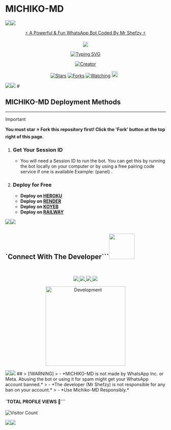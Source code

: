 # MICHIKO-MD
   <a><img src='https://i.imgur.com/LyHic3i.gif'/></a><a><img src='https://i.imgur.com/LyHic3i.gif'/></a>
<p align="center"> 
<u>⚡ A Powerful & Fun WhatsApp Bot Coded By Mr Shefzy ⚡</u>
</p>
<p align="center">
<img src="https://files.catbox.moe/nhly8o.jpg"/>       
<p align="center">
  <a href="https://git.io/typing-svg"><img src="https://readme-typing-svg.demolab.com?font=EB+Garamond&weight=800&size=28&duration=4000&pause=1000&random=false&width=435&lines=•+MICHIKO-MD+•;MULTI-DEVICE+WHATSAPP+BOT;DEVELOPED+BY+MR+SHEFZY;ALL+HAIL+LORD+SHEFZY" alt="Typing SVG" /></a>
</p> 
<p align="center">
<a href="#"><img title="Creator" src="https://img.shields.io/badge/Creator-MR_SHEFZY-blue.svg?style=for-the-badge&logo=github"></a>
</p>
<p align="center">
<a href="https://github.com/Mrshefzy/MICHIKO-MD/stargazers/"><img title="Stars" src="https://img.shields.io/github/stars/Mrshefzy/MICHIKO-MD?color=blue&style=flat-square"></a>
<a href="https://github.com/Mrshefzy/MICHIKO-MD/network/members"><img title="Forks" src="https://img.shields.io/github/forks/Mrshefzy/MICHIKO-MD?color=yellow&style=flat-square"></a>
<a href="https://github.com/Mrshefzy/MICHIKO-MD/watchers"><img title="Watching" src="https://img.shields.io/github/watchers/YOUR_GITHUB_USERNAME/MICHIKO-MD?label=Watchers&color=red&style=flat-square"></a>
<a href="https://github.com/Mrshefzy/MICHIKO-MD/graphs/commit-activity"><img height="20" src="https://img.shields.io/badge/Maintained-Yes-green.svg"></a>  
</p>
<a><img src='https://i.imgur.com/LyHic3i.gif'/></a><a><img src='https://i.imgur.com/LyHic3i.gif'/></a>
#

## MICHIKO-MD Deployment Methods
---
> [!IMPORTANT]
> **You must star ⭐ Fork this repository first! Click the 'Fork' button at the top right of this page.**

1.  ### Get Your Session ID
    *   You will need a Session ID to run the bot. You can get this by running the bot locally on your computer or by using a free pairing code service if one is available Example: (panel) .

2.  ### Deploy for Free
    *   **Deploy on [HEROKU](https://dashboard.heroku.com/new?template=https://github.com/Mrshefzy/MICHIKO-MD)**
    *   **Deploy on [RENDER](https://dashboard.render.com/new?template=https://github.com/Mrshefzy/MICHIKO-MD)**
    *   **Deploy on [KOYEB](https://app.koyeb.com/auth/signup)**
    *   **Deploy on [RAILWAY](https://railway.app/login)**

<a><img src='https://i.imgur.com/LyHic3i.gif'/></a><a><img src='https://i.imgur.com/LyHic3i.gif'/></a>

## `Connect With The Developer```<img src="https://github.com/Mrshefzy/raw/main/assets/mdImages/handshake.gif" width ="80"></h1> 
 <br> 
<p align="center">
<a href="https://wa.me/2348082369566"><img src="https://img.shields.io/badge/Contact_Mr_Shefzy-25D366?style=for-the-badge&logo=whatsapp&logoColor=white" />
<a href="https://whatsapp.com/channel/0029VbAVdF34dTnBNyhIaI2q"><img src="https://img.shields.io/badge/Join_Official_Channel-25D366?style=for-the-badge&logo=whatsapp&logoColor=white" />
<a href="https://www.youtube.com/@YOUR_YOUTUBE_CHANNEL"><img src="https://img.shields.io/badge/Subscribe-ff0000?style=for-the-badge&logo=youtube&logoColor=white" />
<a href="https://t.me/shefzytech"><img src="https://img.shields.io/badge/Join_Telegram_Channel-2CA5E0?style=for-the-badge&logo=telegram&logoColor=white" />
<br>
<p align="center">
<img alt="Development" width="250" src="https://media2.giphy.com/media/W9tBvzTXkQopi/giphy.gif?cid=6c09b952xu6syi1fyqfyc04wcfk0qvqe8fd7sop136zxfjyn&ep=v1_internal_gif_by_id&rid=giphy.gif&ct=g" /> </p>
<a><img src='https://i.imgur.com/LyHic3i.gif'/></a><a><img src='https://i.imgur.com/LyHic3i.gif'/></a>
##
> [!WARNING]
> - *MICHIKO-MD is not made by WhatsApp Inc. or Meta. Abusing the bot or using it for spam might get your WhatsApp account banned.*
> - *The developer (Mr Shefzy) is not responsible for any ban on your account.*
> - *Use Michiko-MD Responsibly.*
  
  #### `TOTAL PROFILE VIEWS 🧚```
![Visitor Count](https://profile-counter.glitch.me/Mrshefzy/count.svg)

<a><img src='https://i.imgur.com/LyHic3i.gif'/></a><a><img src='https://i.imgur.com/LyHic3i.gif'/></a>
